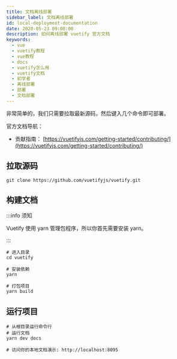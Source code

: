```yaml
---
title: 文档离线部署
sidebar_label: 文档离线部署
id: local-deployment-documentation
date: 2020-05-23 09:08:00
description: 如何离线部署 vuetify 官方文档
keywords:
  - vue
  - vuetify教程
  - vue教程
  - docs
  - vuetify怎么用
  - vuetify文档
  - 初学者
  - 离线部署
  - 部署
  - 文档部署
---
```


非常简单的，我们只需要拉取最新源码，然后键入几个命令即可部署。

官方文档导航：

- 贡献指南： [https://vuetifyjs.com/getting-started/contributing/](https://vuetifyjs.com/getting-started/contributing/)

## 拉取源码

```shell title="shell"
git clone https://github.com/vuetifyjs/vuetify.git
```

## 构建文档

:::info 须知 

Vuetify 使用 yarn 管理包程序，所以你首先需要安装 yarn。 

:::

```shell title="shell"
# 进入目录
cd vuetify

# 安装依赖
yarn

# 打包项目
yarn build
```

## 运行项目

```shell
# 从根目录运行命令行
# 运行文档
yarn dev docs

# 访问你的本地文档演示: http://localhost:8095
```
